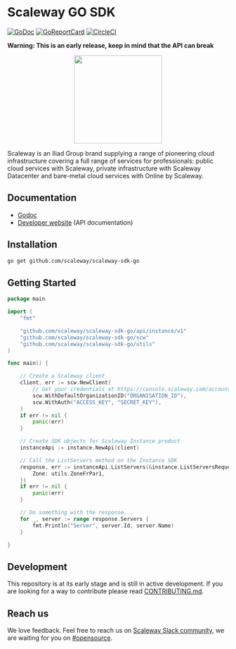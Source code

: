 # Scaleway GO SDK

[![GoDoc](https://godoc.org/github.com/scaleway/scaleway-sdk-go?status.svg)](https://godoc.org/github.com/scaleway/scaleway-sdk-go)
[![GoReportCard](https://goreportcard.com/badge/scaleway/scaleway-sdk-go)](https://goreportcard.com/report/github.com/scaleway/scaleway-sdk-go)
[![CircleCI](https://circleci.com/gh/scaleway/scaleway-sdk-go.svg?style=svg)](https://circleci.com/gh/scaleway/scaleway-sdk-go)

**Warning: This is an early release, keep in mind that the API can break**

<p align="center">
  <img height="200" src="docs/static_files/scaleway-logo.png">
</p>

Scaleway is an Iliad Group brand supplying a range of pioneering cloud infrastructure covering a full range of services for professionals: public cloud services with Scaleway, private infrastructure with Scaleway Datacenter and bare-metal cloud services with Online by Scaleway.


## Documentation

- [Godoc](https://godoc.org/github.com/scaleway/scaleway-sdk-go)
- [Developer website](https://developers.scaleway.com) (API documentation)

## Installation
    
```bash
go get github.com/scaleway/scaleway-sdk-go
```

## Getting Started

```go
package main

import (
	"fmt"

	"github.com/scaleway/scaleway-sdk-go/api/instance/v1"
	"github.com/scaleway/scaleway-sdk-go/scw"
	"github.com/scaleway/scaleway-sdk-go/utils"
)

func main() {

	// Create a Scaleway client
	client, err := scw.NewClient(
		// Get your credentials at https://console.scaleway.com/account/credentials
		scw.WithDefaultOrganizationID("ORGANISATION_ID"),
		scw.WithAuth("ACCESS_KEY", "SECRET_KEY"),
	)
	if err != nil {
		panic(err)
	}

	// Create SDK objects for Scaleway Instance product
	instanceApi := instance.NewApi(client)

	// Call the ListServers method on the Instance SDK
	response, err := instanceApi.ListServers(&instance.ListServersRequest{
		Zone: utils.ZoneFrPar1,
	})
	if err != nil {
		panic(err)
	}

	// Do something with the response...
	for _, server := range response.Servers {
		fmt.Println("Server", server.Id, server.Name)
	}

}
```

## Development

This repository is at its early stage and is still in active development.
If you are looking for a way to contribute please read [CONTRIBUTING.md](CONTRIBUTING.md).

## Reach us

We love feedback.
Feel free to reach us on [Scaleway Slack community](https://slack.scaleway.com/), we are waiting for you on [#opensource](https://scaleway-community.slack.com/app_redirect?channel=opensource).
